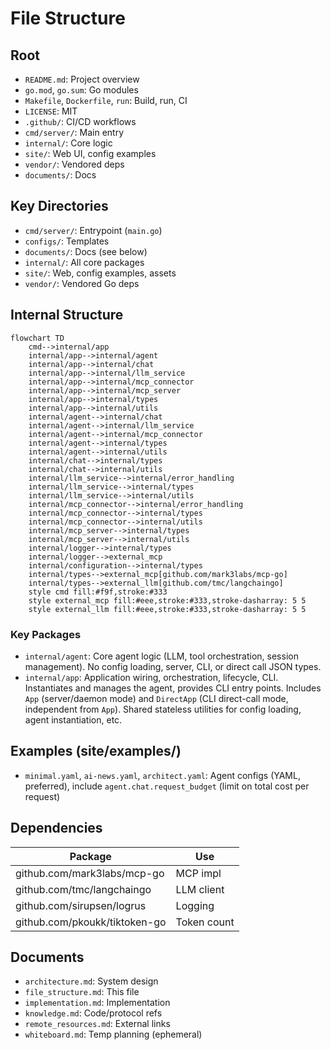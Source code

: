 # File Structure

## Root
- `README.md`: Project overview
- `go.mod`, `go.sum`: Go modules
- `Makefile`, `Dockerfile`, `run`: Build, run, CI
- `LICENSE`: MIT
- `.github/`: CI/CD workflows
- `cmd/server/`: Main entry
- `internal/`: Core logic
- `site/`: Web UI, config examples
- `vendor/`: Vendored deps
- `documents/`: Docs

## Key Directories
- `cmd/server/`: Entrypoint (`main.go`)
- `configs/`: Templates
- `documents/`: Docs (see below)
- `internal/`: All core packages
- `site/`: Web, config examples, assets
- `vendor/`: Vendored Go deps

## Internal Structure
```mermaid
flowchart TD
    cmd-->internal/app
    internal/app-->internal/agent
    internal/app-->internal/chat
    internal/app-->internal/llm_service
    internal/app-->internal/mcp_connector
    internal/app-->internal/mcp_server
    internal/app-->internal/types
    internal/app-->internal/utils
    internal/agent-->internal/chat
    internal/agent-->internal/llm_service
    internal/agent-->internal/mcp_connector
    internal/agent-->internal/types
    internal/agent-->internal/utils
    internal/chat-->internal/types
    internal/chat-->internal/utils
    internal/llm_service-->internal/error_handling
    internal/llm_service-->internal/types
    internal/llm_service-->internal/utils
    internal/mcp_connector-->internal/error_handling
    internal/mcp_connector-->internal/types
    internal/mcp_connector-->internal/utils
    internal/mcp_server-->internal/types
    internal/mcp_server-->internal/utils
    internal/logger-->internal/types
    internal/logger-->external_mcp
    internal/configuration-->internal/types
    internal/types-->external_mcp[github.com/mark3labs/mcp-go]
    internal/types-->external_llm[github.com/tmc/langchaingo]
    style cmd fill:#f9f,stroke:#333
    style external_mcp fill:#eee,stroke:#333,stroke-dasharray: 5 5
    style external_llm fill:#eee,stroke:#333,stroke-dasharray: 5 5
```

### Key Packages
- `internal/agent`: Core agent logic (LLM, tool orchestration, session management). No config loading, server, CLI, or direct call JSON types.
- `internal/app`: Application wiring, orchestration, lifecycle, CLI. Instantiates and manages the agent, provides CLI entry points. Includes `App` (server/daemon mode) and `DirectApp` (CLI direct-call mode, independent from `App`). Shared stateless utilities for config loading, agent instantiation, etc.

## Examples (site/examples/)
- `minimal.yaml`, `ai-news.yaml`, `architect.yaml`: Agent configs (YAML, preferred), include `agent.chat.request_budget` (limit on total cost per request)

## Dependencies
| Package | Use |
|---------|-----|
| github.com/mark3labs/mcp-go | MCP impl |
| github.com/tmc/langchaingo | LLM client |
| github.com/sirupsen/logrus | Logging |
| github.com/pkoukk/tiktoken-go | Token count |

## Documents
- `architecture.md`: System design
- `file_structure.md`: This file
- `implementation.md`: Implementation
- `knowledge.md`: Code/protocol refs
- `remote_resources.md`: External links
- `whiteboard.md`: Temp planning (ephemeral)
